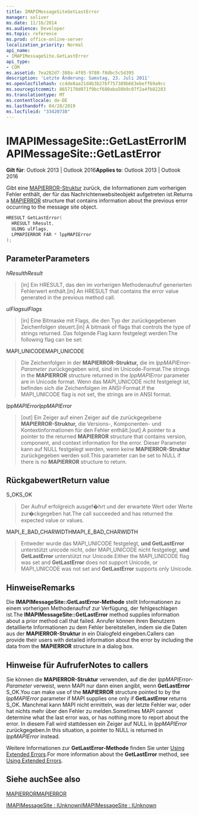 ```yaml
---
title: IMAPIMessageSiteGetLastError
manager: soliver
ms.date: 11/16/2014
ms.audience: Developer
ms.topic: reference
ms.prod: office-online-server
localization_priority: Normal
api_name:
- IMAPIMessageSite.GetLastError
api_type:
- COM
ms.assetid: 7ea282d7-388a-4f05-9780-f8dbc5c5d395
description: 'Letzte Änderung: Samstag, 23. Juli 2011'
ms.openlocfilehash: cc4de8aa21d4b3b27bf757389b663ebeff69a9cc
ms.sourcegitcommit: 8657170d071f9bcf680aba50b9c07f2a4fb82283
ms.translationtype: MT
ms.contentlocale: de-DE
ms.lasthandoff: 04/28/2019
ms.locfileid: "33420738"
---
```

# <a name="imapimessagesitegetlasterror"></a><span data-ttu-id="16172-103">IMAPIMessageSite::GetLastError</span><span class="sxs-lookup"><span data-stu-id="16172-103">IMAPIMessageSite::GetLastError</span></span>

  
  
<span data-ttu-id="16172-104">**Gilt für**: Outlook 2013 | Outlook 2016</span><span class="sxs-lookup"><span data-stu-id="16172-104">**Applies to**: Outlook 2013 | Outlook 2016</span></span> 
  
<span data-ttu-id="16172-105">Gibt eine [MAPIERROR-Struktur](mapierror.md) zurück, die Informationen zum vorherigen Fehler enthält, der für das Nachrichtenwebsiteobjekt aufgetreten ist.</span><span class="sxs-lookup"><span data-stu-id="16172-105">Returns a [MAPIERROR](mapierror.md) structure that contains information about the previous error occurring to the message site object.</span></span> 
  
```cpp
HRESULT GetLastError(
  HRESULT hResult,
  ULONG ulFlags,
  LPMAPIERROR FAR * lppMAPIError
);
```

## <a name="parameters"></a><span data-ttu-id="16172-106">Parameter</span><span class="sxs-lookup"><span data-stu-id="16172-106">Parameters</span></span>

 <span data-ttu-id="16172-107">_hResult_</span><span class="sxs-lookup"><span data-stu-id="16172-107">_hResult_</span></span>
  
> <span data-ttu-id="16172-108">[in] Ein HRESULT, das den im vorherigen Methodenaufruf generierten Fehlerwert enthält.</span><span class="sxs-lookup"><span data-stu-id="16172-108">[in] An HRESULT that contains the error value generated in the previous method call.</span></span>
    
 <span data-ttu-id="16172-109">_ulFlags_</span><span class="sxs-lookup"><span data-stu-id="16172-109">_ulFlags_</span></span>
  
> <span data-ttu-id="16172-110">[in] Eine Bitmaske mit Flags, die den Typ der zurückgegebenen Zeichenfolgen steuert.</span><span class="sxs-lookup"><span data-stu-id="16172-110">[in] A bitmask of flags that controls the type of strings returned.</span></span> <span data-ttu-id="16172-111">Das folgende Flag kann festgelegt werden:</span><span class="sxs-lookup"><span data-stu-id="16172-111">The following flag can be set:</span></span>
    
<span data-ttu-id="16172-112">MAPI_UNICODE</span><span class="sxs-lookup"><span data-stu-id="16172-112">MAPI_UNICODE</span></span> 
  
> <span data-ttu-id="16172-113">Die Zeichenfolgen in der **MAPIERROR-Struktur,** die im  _lppMAPIError-Parameter_ zurückgegeben wird, sind im Unicode-Format.</span><span class="sxs-lookup"><span data-stu-id="16172-113">The strings in the **MAPIERROR** structure returned in the  _lppMAPIError_ parameter are in Unicode format.</span></span> <span data-ttu-id="16172-114">Wenn das MAPI_UNICODE nicht festgelegt ist, befinden sich die Zeichenfolgen im ANSI-Format.</span><span class="sxs-lookup"><span data-stu-id="16172-114">If the MAPI_UNICODE flag is not set, the strings are in ANSI format.</span></span> 
    
 <span data-ttu-id="16172-115">_lppMAPIError_</span><span class="sxs-lookup"><span data-stu-id="16172-115">_lppMAPIError_</span></span>
  
> <span data-ttu-id="16172-116">[out] Ein Zeiger auf einen Zeiger auf die zurückgegebene **MAPIERROR-Struktur,** die Versions-, Komponenten- und Kontextinformationen für den Fehler enthält.</span><span class="sxs-lookup"><span data-stu-id="16172-116">[out] A pointer to a pointer to the returned **MAPIERROR** structure that contains version, component, and context information for the error.</span></span> <span data-ttu-id="16172-117">Dieser Parameter kann auf NULL festgelegt werden, wenn keine **MAPIERROR-Struktur** zurückgegeben werden soll.</span><span class="sxs-lookup"><span data-stu-id="16172-117">This parameter can be set to NULL if there is no **MAPIERROR** structure to return.</span></span> 
    
## <a name="return-value"></a><span data-ttu-id="16172-118">Rückgabewert</span><span class="sxs-lookup"><span data-stu-id="16172-118">Return value</span></span>

<span data-ttu-id="16172-119">S_OK</span><span class="sxs-lookup"><span data-stu-id="16172-119">S_OK</span></span>
  
> <span data-ttu-id="16172-120">Der Aufruf erfolgreich ausgef�hrt und der erwartete Wert oder Werte zur�ckgegeben hat.</span><span class="sxs-lookup"><span data-stu-id="16172-120">The call succeeded and has returned the expected value or values.</span></span>
    
<span data-ttu-id="16172-121">MAPI_E_BAD_CHARWIDTH</span><span class="sxs-lookup"><span data-stu-id="16172-121">MAPI_E_BAD_CHARWIDTH</span></span>
  
> <span data-ttu-id="16172-122">Entweder wurde das MAPI_UNICODE festgelegt, **und GetLastError** unterstützt unicode nicht, oder MAPI_UNICODE nicht festgelegt, **und GetLastError** unterstützt nur Unicode.</span><span class="sxs-lookup"><span data-stu-id="16172-122">Either the MAPI_UNICODE flag was set and **GetLastError** does not support Unicode, or MAPI_UNICODE was not set and **GetLastError** supports only Unicode.</span></span> 
    
## <a name="remarks"></a><span data-ttu-id="16172-123">Hinweise</span><span class="sxs-lookup"><span data-stu-id="16172-123">Remarks</span></span>

<span data-ttu-id="16172-124">Die **IMAPIMessageSite::GetLastError-Methode** stellt Informationen zu einem vorherigen Methodenaufruf zur Verfügung, der fehlgeschlagen ist.</span><span class="sxs-lookup"><span data-stu-id="16172-124">The **IMAPIMessageSite::GetLastError** method supplies information about a prior method call that failed.</span></span> <span data-ttu-id="16172-125">Anrufer können ihren Benutzern detaillierte Informationen zu dem Fehler bereitstellen, indem sie die Daten aus der **MAPIERROR-Struktur** in ein Dialogfeld eingeben.</span><span class="sxs-lookup"><span data-stu-id="16172-125">Callers can provide their users with detailed information about the error by including the data from the **MAPIERROR** structure in a dialog box.</span></span> 
  
## <a name="notes-to-callers"></a><span data-ttu-id="16172-126">Hinweise für Aufrufer</span><span class="sxs-lookup"><span data-stu-id="16172-126">Notes to callers</span></span>

<span data-ttu-id="16172-127">Sie können die **MAPIERROR-Struktur** verwenden, auf die der  _lppMAPIError-Parameter_ verweist, wenn MAPI nur dann einen angibt, wenn **GetLastError** S_OK.</span><span class="sxs-lookup"><span data-stu-id="16172-127">You can make use of the **MAPIERROR** structure pointed to by the  _lppMAPIError_ parameter if MAPI supplies one only if **GetLastError** returns S_OK.</span></span> <span data-ttu-id="16172-128">Manchmal kann MAPI nicht ermitteln, was der letzte Fehler war, oder hat nichts mehr über den Fehler zu melden.</span><span class="sxs-lookup"><span data-stu-id="16172-128">Sometimes MAPI cannot determine what the last error was, or has nothing more to report about the error.</span></span> <span data-ttu-id="16172-129">In diesem Fall wird stattdessen ein Zeiger auf NULL in  _lppMAPIError_ zurückgegeben.</span><span class="sxs-lookup"><span data-stu-id="16172-129">In this situation, a pointer to NULL is returned in  _lppMAPIError_ instead.</span></span> 
  
<span data-ttu-id="16172-130">Weitere Informationen zur **GetLastError-Methode** finden Sie unter [Using Extended Errors](mapi-extended-errors.md).</span><span class="sxs-lookup"><span data-stu-id="16172-130">For more information about the **GetLastError** method, see [Using Extended Errors](mapi-extended-errors.md).</span></span>
  
## <a name="see-also"></a><span data-ttu-id="16172-131">Siehe auch</span><span class="sxs-lookup"><span data-stu-id="16172-131">See also</span></span>



[<span data-ttu-id="16172-132">MAPIERROR</span><span class="sxs-lookup"><span data-stu-id="16172-132">MAPIERROR</span></span>](mapierror.md)
  
[<span data-ttu-id="16172-133">IMAPIMessageSite : IUnknown</span><span class="sxs-lookup"><span data-stu-id="16172-133">IMAPIMessageSite : IUnknown</span></span>](imapimessagesiteiunknown.md)

